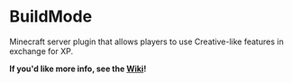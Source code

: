 # BuildMode
Minecraft server plugin that allows players to use Creative-like features in exchange for XP.

**If you'd like more info, see the [Wiki](https://github.com/hadenpf/BuildMode/wiki)!**
